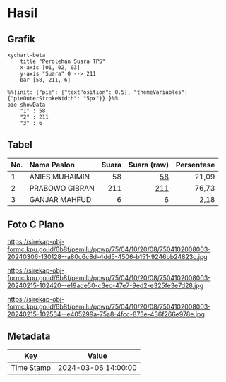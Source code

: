 # Hasil

## Grafik

```mermaid
xychart-beta
    title "Perolehan Suara TPS"
    x-axis [01, 02, 03]
    y-axis "Suara" 0 --> 211
    bar [58, 211, 6]
```

```mermaid
%%{init: {"pie": {"textPosition": 0.5}, "themeVariables": {"pieOuterStrokeWidth": "5px"}} }%%
pie showData
    "1" : 58
    "2" : 211
    "3" : 6
```

## Tabel

| No. | Nama Paslon    | Suara | Suara (raw) | Persentase |
|:--- |:-------------- | -----:| -----------:| ----------:|
| 1   | ANIES MUHAIMIN | 58    | [58][p-1]   | 21,09      |
| 2   | PRABOWO GIBRAN | 211   | [211][p-2]  | 76,73      |
| 3   | GANJAR MAHFUD  | 6     | [6][p-3]    | 2,18       |


[p-1]: https://github.com/gigit-pemilu/pemilu-2024-75-gorontalo/blob/main/pilpres/hitung-suara/sub/75-gorontalo/sub/04-pohuwato/sub/10-duhiadaa/sub/2008-mootilango/sub/003-tps/sub/paslon-1.txt
[p-2]: https://github.com/gigit-pemilu/pemilu-2024-75-gorontalo/blob/main/pilpres/hitung-suara/sub/75-gorontalo/sub/04-pohuwato/sub/10-duhiadaa/sub/2008-mootilango/sub/003-tps/sub/paslon-2.txt
[p-3]: https://github.com/gigit-pemilu/pemilu-2024-75-gorontalo/blob/main/pilpres/hitung-suara/sub/75-gorontalo/sub/04-pohuwato/sub/10-duhiadaa/sub/2008-mootilango/sub/003-tps/sub/paslon-3.txt

## Foto C Plano

https://sirekap-obj-formc.kpu.go.id/6b8f/pemilu/ppwp/75/04/10/20/08/7504102008003-20240306-130128--a80c6c8d-4dd5-4506-b151-9246bb24823c.jpg

https://sirekap-obj-formc.kpu.go.id/6b8f/pemilu/ppwp/75/04/10/20/08/7504102008003-20240215-102420--e19ade50-c3ec-47e7-9ed2-e325fe3e7d28.jpg

https://sirekap-obj-formc.kpu.go.id/6b8f/pemilu/ppwp/75/04/10/20/08/7504102008003-20240215-102534--e405299a-75a8-4fcc-873e-436f266e978e.jpg


## Metadata

| Key        | Value               |
| ---------- | ------------------- |
| Time Stamp | 2024-03-06 14:00:00 |




